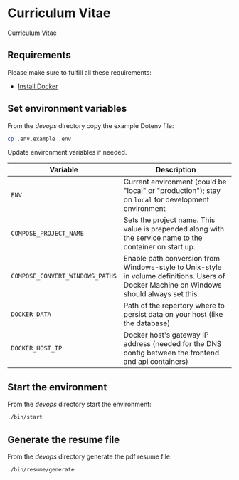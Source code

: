 # Curriculum Vitae
Curriculum Vitae

## Requirements

Please make sure to fulfill all these requirements:

- [Install Docker](https://docs.docker.com/get-docker/)

## Set environment variables

From the *devops* directory copy the example Dotenv file:

```sh
cp .env.example .env
```

Update environment variables if needed.

| Variable                        | Description |
| ------------------------------- |-------------|
| `ENV`                           | Current environment (could be "local" or "production"); stay on `local` for development environment |
| `COMPOSE_PROJECT_NAME`          | Sets the project name. This value is prepended along with the service name to the container on start up. |
| `COMPOSE_CONVERT_WINDOWS_PATHS` | Enable path conversion from Windows-style to Unix-style in volume definitions. Users of Docker Machine on Windows should always set this. |
| `DOCKER_DATA`                   | Path of the repertory where to persist data on your host (like the database) |
| `DOCKER_HOST_IP`                | Docker host's gateway IP address (needed for the DNS config between the frontend and api containers) |

## Start the environment

From the *devops* directory start the environment:

```sh
./bin/start
```

## Generate the resume file

From the *devops* directory generate the pdf resume file:

```sh
./bin/resume/generate
```
